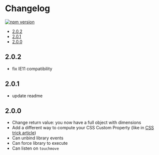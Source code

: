 # Changelog

[![npm version](https://badge.fury.io/js/vh-check.svg)](https://badge.fury.io/js/vh-check)

<!-- START doctoc generated TOC please keep comment here to allow auto update -->
<!-- DON'T EDIT THIS SECTION, INSTEAD RE-RUN doctoc TO UPDATE -->


- [2.0.2](#202)
- [2.0.1](#201)
- [2.0.0](#200)

<!-- END doctoc generated TOC please keep comment here to allow auto update -->

## 2.0.2

- fix IE11 compatibility

## 2.0.1

- update readme

## 2.0.0

- Change return value: you now have a full object with dimensions
- Add a different way to compute your CSS Custom Property (like in [CSS trick article](https://css-tricks.com/the-trick-to-viewport-units-on-mobile))
- Can unbind library events
- Can force library to execute
- Can listen on `touchmove`
